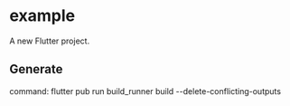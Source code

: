 # example

A new Flutter project.

## Generate

command: flutter pub run build_runner build --delete-conflicting-outputs

